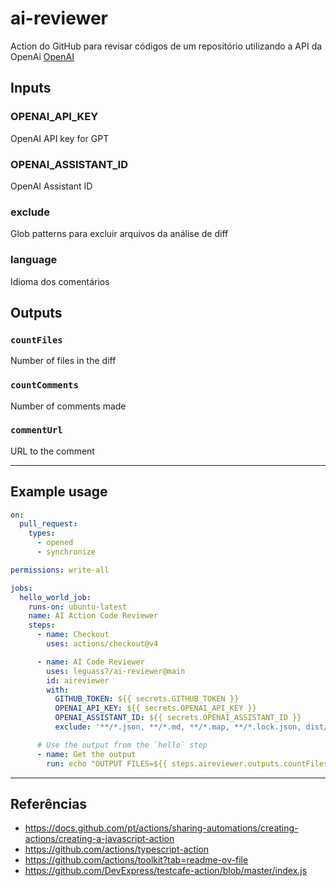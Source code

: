 # ai-reviewer

Action do GitHub para revisar códigos de um repositório utilizando a API da OpenAi [OpenAI](https://platform.openai.com)

## Inputs

### OPENAI_API_KEY

OpenAI API key for GPT

### OPENAI_ASSISTANT_ID

OpenAI Assistant ID

### exclude

Glob patterns para excluir arquivos da análise de diff

### language

Idioma dos comentários

## Outputs

### `countFiles`

Number of files in the diff

### `countComments`

Number of comments made

### `commentUrl`

URL to the comment

---

## Example usage

```yaml
on:
  pull_request:
    types:
      - opened
      - synchronize

permissions: write-all

jobs:
  hello_world_job:
    runs-on: ubuntu-latest
    name: AI Action Code Reviewer
    steps:
      - name: Checkout
        uses: actions/checkout@v4

      - name: AI Code Reviewer
        uses: leguass7/ai-reviewer@main
        id: aireviewer
        with:
          GITHUB_TOKEN: ${{ secrets.GITHUB_TOKEN }}
          OPENAI_API_KEY: ${{ secrets.OPENAI_API_KEY }}
          OPENAI_ASSISTANT_ID: ${{ secrets.OPENAI_ASSISTANT_ID }}
          exclude: '**/*.json, **/*.md, **/*.map, **/*.lock.json, dist/**/*.js'

      # Use the output from the `hello` step
      - name: Get the output
        run: echo "OUTPUT FILES=${{ steps.aireviewer.outputs.countFiles }}"
```

---

## Referências

- https://docs.github.com/pt/actions/sharing-automations/creating-actions/creating-a-javascript-action
- https://github.com/actions/typescript-action
- https://github.com/actions/toolkit?tab=readme-ov-file
- https://github.com/DevExpress/testcafe-action/blob/master/index.js
